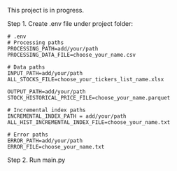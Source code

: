 This project is in progress.

Step 1. Create .env file under project folder:
```
# .env
# Processing paths
PROCESSING_PATH=add/your/path
PROCESSING_DATA_FILE=choose_your_name.csv

# Data paths
INPUT_PATH=add/your/path
ALL_STOCKS_FILE=choose_your_tickers_list_name.xlsx

OUTPUT_PATH=add/your/path
STOCK_HISTORICAL_PRICE_FILE=choose_your_name.parquet

# Incremental index paths
INCREMENTAL_INDEX_PATH = add/your/path
ALL_HIST_INCREMENTAL_INDEX_FILE=choose_your_name.txt

# Error paths
ERROR_PATH=add/your/path
ERROR_FILE=choose_your_name.txt
```

Step 2. Run main.py